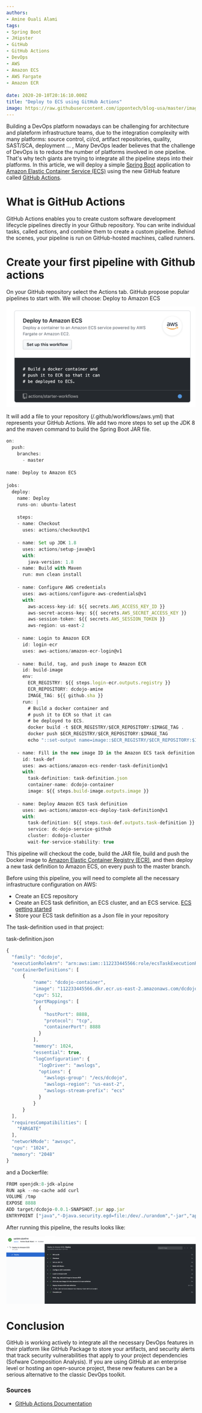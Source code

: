 ```yaml
---
authors:
- Amine Ouali Alami
tags:
- Spring Boot
- JHipster
- GitHub
- GitHub Actions
- DevOps
- AWS
- Amazon ECS
- AWS Fargate
- Amazon ECR

date: 2020-20-10T20:16:10.000Z
title: "Deploy to ECS using GitHub Actions"
image: https://raw.githubusercontent.com/ippontech/blog-usa/master/images/2020/01/deployToEcsWithGithubAction.jpg
---
```


Building a DevOps platform nowadays can be challenging for architecture and plateform infrastructure teams, due to the integration complexity with many platforms: source control, ci/cd, artifact repositories, quality, SAST/SCA, deployment ...  , Many DevOps leader believes that the challenge of DevOps is to reduce the number of platforms involved in one pipeline.
That's why tech giants are trying to integrate all the pipeline steps into their platforms.
In this article, we will deploy a simple [Spring Boot](https://spring.io/projects/spring-boot) application to [Amazon Elastic Container Service (ECS)](https://spring.io/projects/spring-boot) using the new GitHub feature called [GitHub Actions](https://github.com/features/actions).

# What is GitHub Actions
GitHub Actions enables you to create custom software development lifecycle pipelines directly in your Github repository.
You can write individual tasks, called actions, and combine them to create a custom pipeline.
Behind the scenes, your pipeline is run on GitHub-hosted machines, called runners.


# Create your first pipeline with Github actions
On your GitHub repository select the Actions tab.
GitHub propose popular pipelines to start with. We will choose: Deploy to Amazon ECS

![01](https://raw.githubusercontent.com/ippontech/blog-usa/master/images/2020/01/deployToEcsWithGithubAction-01.png)

It will add a file to your repository (/.github/workflows/aws.yml) that represents your GitHub Actions.
We add two more steps to set up the JDK 8 and the maven command to build the Spring Boot JAR file.


```js
on:
  push:
    branches:
      - master

name: Deploy to Amazon ECS

jobs:
  deploy:
    name: Deploy
    runs-on: ubuntu-latest

    steps:
    - name: Checkout
      uses: actions/checkout@v1

    - name: Set up JDK 1.8
      uses: actions/setup-java@v1
      with:
        java-version: 1.8
    - name: Build with Maven
      run: mvn clean install

    - name: Configure AWS credentials
      uses: aws-actions/configure-aws-credentials@v1
      with:
        aws-access-key-id: ${{ secrets.AWS_ACCESS_KEY_ID }}
        aws-secret-access-key: ${{ secrets.AWS_SECRET_ACCESS_KEY }}
        aws-session-token: ${{ secrets.AWS_SESSION_TOKEN }}
        aws-region: us-east-2

    - name: Login to Amazon ECR
      id: login-ecr
      uses: aws-actions/amazon-ecr-login@v1
    
    - name: Build, tag, and push image to Amazon ECR
      id: build-image
      env:
        ECR_REGISTRY: ${{ steps.login-ecr.outputs.registry }}
        ECR_REPOSITORY: dcdojo-amine
        IMAGE_TAG: ${{ github.sha }}
      run: |
        # Build a docker container and
        # push it to ECR so that it can
        # be deployed to ECS.
        docker build -t $ECR_REGISTRY/$ECR_REPOSITORY:$IMAGE_TAG .
        docker push $ECR_REGISTRY/$ECR_REPOSITORY:$IMAGE_TAG
        echo "::set-output name=image::$ECR_REGISTRY/$ECR_REPOSITORY:$IMAGE_TAG"

    - name: Fill in the new image ID in the Amazon ECS task definition
      id: task-def
      uses: aws-actions/amazon-ecs-render-task-definition@v1
      with:
        task-definition: task-definition.json
        container-name: dcdojo-container
        image: ${{ steps.build-image.outputs.image }}

    - name: Deploy Amazon ECS task definition
      uses: aws-actions/amazon-ecs-deploy-task-definition@v1
      with:
        task-definition: ${{ steps.task-def.outputs.task-definition }}
        service: dc-dojo-service-github
        cluster: dcdojo-cluster
        wait-for-service-stability: true

```

This pipeline  will checkout the code, build the JAR file, build and push the Docker image to [Amazon Elastic Container Registry (ECR)](https://aws.amazon.com/ecr/), and then  deploy a new task definition to Amazon ECS, on every push to the master branch.

Before using this pipeline, you will need to complete all the necessary infrastructure configuration on AWS:
- Create an ECS repository
- Create an ECS task definition, an ECS cluster, and an ECS service. [ECS getting started](https://us-east-2.console.aws.amazon.com/ecs/home?region=us-east-2#/firstRun)
- Store your ECS task definition as a Json file in your repository

The task-definition used in that project:

task-definition.json
```js
{
  "family": "dcdojo",
  "executionRoleArn": "arn:aws:iam::112233445566:role/ecsTaskExecutionRole",
  "containerDefinitions": [
      {
          "name": "dcdojo-container",
          "image": "112233445566.dkr.ecr.us-east-2.amazonaws.com/dcdojo-amine:4622390a2b34f72y5f389cb62128a305641942cd",
          "cpu": 512,
          "portMappings": [
            {
              "hostPort": 8888,
              "protocol": "tcp",
              "containerPort": 8888
            }
          ],
          "memory": 1024,
          "essential": true,
          "logConfiguration": {
            "logDriver": "awslogs",
            "options": {
              "awslogs-group": "/ecs/dcdojo",
              "awslogs-region": "us-east-2",
              "awslogs-stream-prefix": "ecs"
            }
          }
      }
  ],
  "requiresCompatibilities": [
    "FARGATE"
  ],
  "networkMode": "awsvpc",
  "cpu": "1024",
  "memory": "2048"
}
```

and a Dockerfile:

```js
FROM openjdk:8-jdk-alpine
RUN apk --no-cache add curl
VOLUME /tmp
EXPOSE 8888
ADD target/dcdojo-0.0.1-SNAPSHOT.jar app.jar
ENTRYPOINT ["java","-Djava.security.egd=file:/dev/./urandom","-jar","app.jar"]
```

After running this pipeline, the results looks like:

![02](https://raw.githubusercontent.com/ippontech/blog-usa/master/images/2020/01/deployToEcsWithGithubAction-02.png)



# Conclusion
GitHub is working actively to integrate all the necessary DevOps features in their platform like GitHub Package to store your artifacts, and security alerts that track security vulnerabilities that apply to your project dependencies (Sofware Composition Analysis).
If you are using GitHub at an enterprise level or hosting an open-source project, these new features can be a serious alternative to the classic DevOps toolkit.

### Sources
* [GitHub Actions Documentation](https://help.github.com/en/actions)
